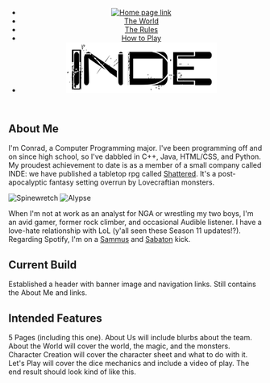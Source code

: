 <html lang="en">
  <!--
20OCT20 - Unit 4 Applied Assignment 1 - Cory Conrad
Modify your GitHub index page (Web page) to include:
•	Create a multimedia page that teaches a simple skill 
    - such as baking a loaf of bread, changing the oil in your car, or coding a simple web page 
    - including text, images, and an embedded video.
-->
<head>
  <!--
    Defines the author, size scaling, and description of the webpage. Also links the CSS and sets the title.
-->
  <meta charset="utf-8">
  <title>It's Never Dark Enough</title>
  <meta name="viewport" content="width=device-width, initial-scale=1">
  <meta name="author" content="Cory Conrad">
  <meta name="description" content="A site dedicated to the Shattered RPG">
  <link rel="stylesheet" href="style.css">
</head>

<body>
  <header id="header background">
    <!--
  Header includes a banner image and the navigation links
-->
    <!-- <img src="Gravekeepers%20-%20compressed.png" alt="Gravekeepers" align="center" width="100%" height="auto"> -->
    <div class="logo"></div>
    <div class="topcenter">
      <nav>
        <ul>
          <li><a href="https://chcstudent.github.io/"><img src="Shattered.png" alt="Home page link" height="100" width="300"></a></li>
          <li><a href="TheWorld.html">The World</a></li>
          <li><a href="TheRules.html">The Rules</a></li>
          <li><a href="HowToPlay.html">How to Play</a></li>
          <li><a href="INDE.html"><img src="INDE.png" alt="About Us" height="100" width="300"></a></li>
        </ul>
      </nav>
    </div>
  </header>
  
  <h2>About Me</h2>

  <p>I'm Conrad, a Computer Programming major. I've been programming off and on since high school, so I've dabbled in C++, Java, HTML/CSS, and Python. My proudest achievement to date is as a member of a small company called INDE: we have published a tabletop rpg called <a href="https://neverdarkenough.com">Shattered</a>. It's a post-apocalyptic fantasy setting overrun by Lovecraftian monsters.</p>

  <!-- Images of an action scene, a monster, and a playable race from the game. Should be sized so that the action shot sits above the two other images. These will be reformatted later to maintain ratio at all sizes.-->
 <img src="/Monster%20-%20Spinewretch%20-%20Final%20-%20HR.png" alt="Spinewretch" width="360" height="450"> <img src="/Race%20-%20Alypse%20-%20Final%20-%20HR.jpg" alt="Alypse" width="270" height="360">

  <p>When I'm not at work as an analyst for NGA or wrestling my two boys, I'm an avid gamer, former rock climber, and occasional Audible listener. I have a love-hate relationship with LoL (y'all seen these Season 11 updates!?). Regarding Spotify, I'm on a <a href="http://open.spotify.com/track/4nHBK3Jv1EMSRWszFzZyNv?si=Hft1QLaXRkaDcx4zHUL0Kg">Sammus</a> and <a href="http://open.spotify.com/playlist/37i9dQZF1DX99A2f2lNH9g?si=SdM0H-GfRDmQvWtXLGbGpg">Sabaton</a> kick. </p>

<h2>Current Build</h2>

<p>Established a header with banner image and navigation links. Still contains the About Me and links.</p>

<h2>Intended Features</h2>

<p>5 Pages (including this one). About Us will include blurbs about the team. About the World will cover the world, the magic, and the monsters. Character Creation will cover the character sheet and what to do with it. Let's Play will cover the dice mechanics and include a video of play. The end result should look kind of like this.</p>

</body>
</html>
